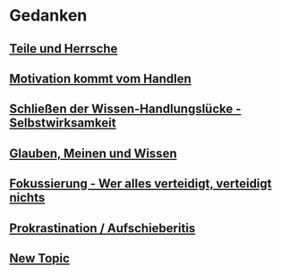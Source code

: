 # Gedanken

## [Teile und Herrsche](pages/teile-und-hersche)

## [Motivation kommt vom Handlen](pages/motivation-vom-handlen)

## [Schließen der Wissen-Handlungslücke - Selbstwirksamkeit](pages/selbstwirksamkeit)

## [Glauben, Meinen und Wissen](pages/glauben-meinen-wissen)

## [Fokussierung - Wer alles verteidigt, verteidigt nichts](pages/fokussierung)

## [Prokrastination / Aufschieberitis](pages/prokrastination)

## [New Topic](pages/teile-und-hersche.md)
